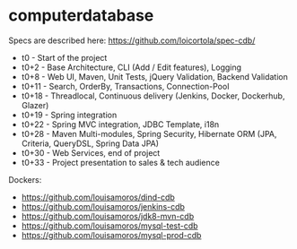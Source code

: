 # computerdatabase

Specs are described here: https://github.com/loicortola/spec-cdb/

 - t0 - Start of the project
 - t0+2 - Base Architecture, CLI (Add / Edit features), Logging
 - t0+8 - Web UI, Maven, Unit Tests, jQuery Validation, Backend Validation
 - t0+11 - Search, OrderBy, Transactions, Connection-Pool
 - t0+18 - Threadlocal, Continuous delivery (Jenkins, Docker, Dockerhub, Glazer)
 - t0+19 - Spring integration
 - t0+22 - Spring MVC integration, JDBC Template, i18n
 - t0+28 - Maven Multi-modules, Spring Security, Hibernate ORM (JPA, Criteria, QueryDSL, Spring Data JPA)
 - t0+30 - Web Services, end of project
 - t0+33 - Project presentation to sales & tech audience

Dockers:

 - https://github.com/louisamoros/dind-cdb
 - https://github.com/louisamoros/jenkins-cdb
 - https://github.com/louisamoros/jdk8-mvn-cdb
 - https://github.com/louisamoros/mysql-test-cdb
 - https://github.com/louisamoros/mysql-prod-cdb
